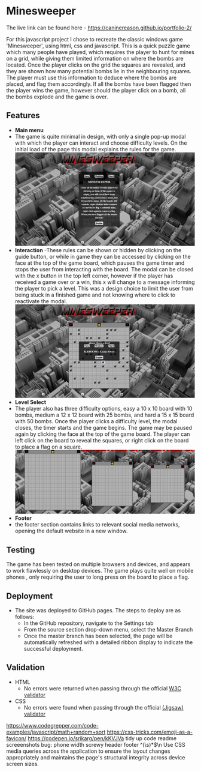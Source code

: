 # Minesweeper

The live link can be found here - https://caninereason.github.io/portfolio-2/

For this javascript project I chose to recreate the classic windows game 'Minesweeper', using html, css and javascript. This is a quick puzzle game which many people have played, which requires the player to hunt for mines on a grid, while giving them limited information on where the bombs are located. Once the player clicks on the grid the squares are revealed, and they are shown how many potential bombs lie in the neighbouring squares. The player must use this information to deduce where the bombs are placed, and flag them accordingly. If all the bombs have been flagged then the player wins the game, however should the player click on a bomb, all the bombs explode and the game is over.

## Features
- __Main menu__
- The game is quite minimal in design, with only a single pop-up modal with which the player can interact and choose difficulty levels. On the initial load of the page this modal explains the rules for the game.
![alt text](assets/images/home.png)
- __Interaction__
 -These rules can be shown or hidden by clicking on the guide button, or while in game they can be accessed by clicking on the face at the top of the game board, which pauses the game timer and stops the user from interacting with the board. The modal can be closed with the x button in the top left corner, however if the player has received a game over or a win, this x will change to a message informing the player to pick a level. This was a design choice to limit the user from being stuck in a finished game and not knowing where to click to reactivate the modal.
 ![alt text](assets/images/lvl.png)
 - __Level Select__
  - The player also has three difficulty options, easy a 10 x 10 board with 10 bombs, medium a 12 x 12 board with 25 bombs, and hard a 15 x 15 board with 50 bombs. Once the player clicks a difficulty level, the modal closes, the timer starts and the game begins. The game may be paused again by clicking the face at the top of the game board. The player can left click on the board to reveal the squares, or right click on the board to place a flag on a square.
![alt text](assets/images/lvls.png)
- __Footer__
- the footer section contains links to relevant social media networks, opening the default website in a new window.

## Testing
The game has been tested on multiple browsers and devices, and appears to work flawlessly on desktop devices. The game plays quite well on  mobile phones , only requiring the user to long press on the board to place a flag.

## Deployment

- The site was deployed to GitHub pages. The steps to deploy are as follows: 
  - In the GitHub repository, navigate to the Settings tab 
  - From the source section drop-down menu, select the Master Branch
  - Once the master branch has been selected, the page will be automatically refreshed with a detailed ribbon display to indicate the successful deployment. 


## Validation

- HTML
  - No errors were returned when passing through the official [W3C validator](https://validator.w3.org/nu/?doc=https%3A%2F%2Fcaninereason.github.io%2Fportfolio-2)
- CSS
  - No errors were found when passing through the official [(Jigsaw) validator](https://jigsaw.w3.org/css-validator/validator?uri=https%3A%2F%2Fcaninereason.github.io%2Fportfolio-2%2Fassets%2Fcss%2Fstyle.css&profile=css3svg&usermedium=all&warning=1&vextwarning=&lang=en)






















https://www.codegrepper.com/code-examples/javascript/math+random+sort
https://css-tricks.com/emoji-as-a-favicon/
https://codepen.io/srikarg/pen/kKVJVa
tidy up code
readme
screeenshots
bug: phone width screwy
header footer 
^(\s)*$\n
Use CSS media queries across the application to ensure the layout changes appropriately and maintains the page's structural integrity across device screen sizes. 